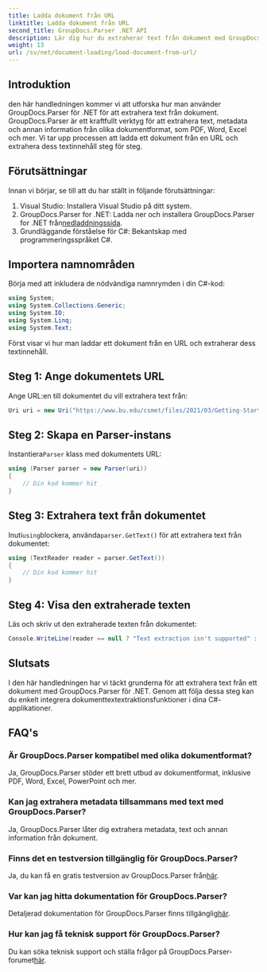 ```yaml
---
title: Ladda dokument från URL
linktitle: Ladda dokument från URL
second_title: GroupDocs.Parser .NET API
description: Lär dig hur du extraherar text från dokument med GroupDocs.Parser för .NET. Den här handledningen täcker in att ladda ett dokument från en URL och extrahera text steg för steg.
weight: 13
url: /sv/net/document-loading/load-document-from-url/
---
```

## Introduktion
den här handledningen kommer vi att utforska hur man använder GroupDocs.Parser för .NET för att extrahera text från dokument. GroupDocs.Parser är ett kraftfullt verktyg för att extrahera text, metadata och annan information från olika dokumentformat, som PDF, Word, Excel och mer. Vi tar upp processen att ladda ett dokument från en URL och extrahera dess textinnehåll steg för steg.
## Förutsättningar
Innan vi börjar, se till att du har ställt in följande förutsättningar:
1. Visual Studio: Installera Visual Studio på ditt system.
2.  GroupDocs.Parser for .NET: Ladda ner och installera GroupDocs.Parser for .NET från[nedladdningssida](https://releases.groupdocs.com/parser/net/).
3. Grundläggande förståelse för C#: Bekantskap med programmeringsspråket C#.

## Importera namnområden
Börja med att inkludera de nödvändiga namnrymden i din C#-kod:
```csharp
using System;
using System.Collections.Generic;
using System.IO;
using System.Linq;
using System.Text;
```

Först visar vi hur man laddar ett dokument från en URL och extraherar dess textinnehåll.
## Steg 1: Ange dokumentets URL
Ange URL:en till dokumentet du vill extrahera text från:
```csharp
Uri uri = new Uri("https://www.bu.edu/csmet/files/2021/03/Getting-Started-with-SQLite.pdf");
```
## Steg 2: Skapa en Parser-instans
 Instantiera`Parser` klass med dokumentets URL:
```csharp
using (Parser parser = new Parser(uri))
{
    // Din kod kommer hit
}
```
## Steg 3: Extrahera text från dokumentet
 Inuti`using`blockera, använda`parser.GetText()` för att extrahera text från dokumentet:
```csharp
using (TextReader reader = parser.GetText())
{
    // Din kod kommer hit
}
```
## Steg 4: Visa den extraherade texten
Läs och skriv ut den extraherade texten från dokumentet:
```csharp
Console.WriteLine(reader == null ? "Text extraction isn't supported" : reader.ReadToEnd());
```

## Slutsats
I den här handledningen har vi täckt grunderna för att extrahera text från ett dokument med GroupDocs.Parser för .NET. Genom att följa dessa steg kan du enkelt integrera dokumenttextextraktionsfunktioner i dina C#-applikationer.

## FAQ's
### Är GroupDocs.Parser kompatibel med olika dokumentformat?
Ja, GroupDocs.Parser stöder ett brett utbud av dokumentformat, inklusive PDF, Word, Excel, PowerPoint och mer.
### Kan jag extrahera metadata tillsammans med text med GroupDocs.Parser?
Ja, GroupDocs.Parser låter dig extrahera metadata, text och annan information från dokument.
### Finns det en testversion tillgänglig för GroupDocs.Parser?
 Ja, du kan få en gratis testversion av GroupDocs.Parser från[här](https://releases.groupdocs.com/).
### Var kan jag hitta dokumentation för GroupDocs.Parser?
 Detaljerad dokumentation för GroupDocs.Parser finns tillgänglig[här](https://tutorials.groupdocs.com/parser/net/).
### Hur kan jag få teknisk support för GroupDocs.Parser?
Du kan söka teknisk support och ställa frågor på GroupDocs.Parser-forumet[här](https://forum.groupdocs.com/c/parser/17).